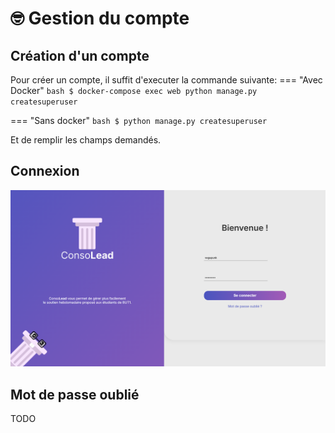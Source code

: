 # 🤓 Gestion du compte

## Création d'un compte
Pour créer un compte, il suffit d'executer la commande suivante:
=== "Avec Docker" 
    ``` bash
    $ docker-compose exec web python manage.py createsuperuser
    ```

=== "Sans docker"
    ``` bash
    $ python manage.py createsuperuser
    ```

Et de remplir les champs demandés.

## Connexion
![Page de connexion](images/login.png)

## Mot de passe oublié
TODO